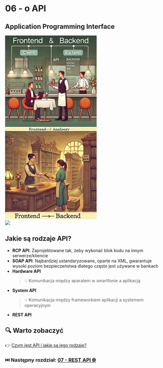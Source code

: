 # 06 - o API

## Application Programming Interface

<img src="assets/06-restaurant.png" height="300">
<img src="assets/06-library.png" height="300">

<br>

<a href="https://miroslawmamczur.pl/czym-jest-api-i-jakie-sa-jego-rodzaje/">
    <img src="https://miroslawmamczur.pl/wp-content/uploads/2023/06/APi-2-1.png">
</a>

## Jakie są rodzaje API?

* **RCP API**: Zaprojektowane tak, żeby wykonać blok kodu na innym
  serwerze/kliencie
* **SOAP API**: Najbardziej ustandaryzowane, oparte na XML, gwarantuje
  wysoki poziom bezpieczeństwa dlatego często jest używane w bankach
* **Hardware API**
  > 💡 Komunikacja między aparatem w smartfonie a aplikacją
* **System API**
  > 💡 Komunikacja między frameworkiem aplikacji a systemem operacyjnym
* **REST API**

## 🔍 Warto zobaczyć

👉 [Czym jest API i jakie są jego rodzaje?](https://miroslawmamczur.pl/czym-jest-api-i-jakie-sa-jego-rodzaje/)

### ⏭️ Następny rozdział: [07 - REST API 🌐](07-rest-api.md)